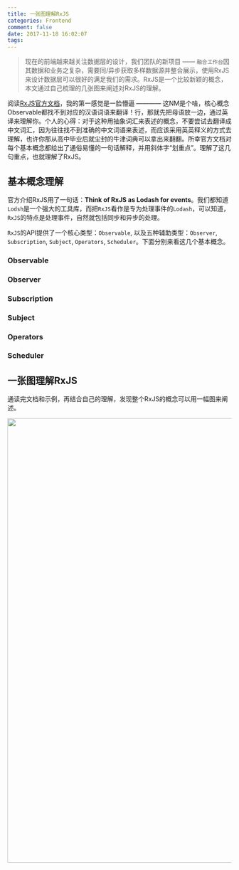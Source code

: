 ```yaml
---
title: 一张图理解RxJS
categories: Frontend
comment: false
date: 2017-11-18 16:02:07
tags:
---
```


> 现在的前端越来越关注数据层的设计，我们团队的新项目 —— `融合工作台`因其数据和业务之复杂，需要同/异步获取多样数据源并整合展示，使用RxJS来设计数据层可以很好的满足我们的需求。RxJS是一个比较新颖的概念，本文通过自己梳理的几张图来阐述对RxJS的理解。

阅读[RxJS官方文档](http://reactivex.io/rxjs/)，我的第一感觉是一脸懵逼 ———— 这NM是个啥，核心概念Observable都找不到对应的汉语词语来翻译！行，那就先把母语放一边，通过英译来理解你。个人的心得：对于这种用抽象词汇来表述的概念，不要尝试去翻译成中文词汇，因为往往找不到准确的中文词语来表述，而应该采用英英释义的方式去理解，也许你那从高中毕业后就尘封的牛津词典可以拿出来翻翻。所幸官方文档对每个基本概念都给出了通俗易懂的一句话解释，并用斜体字“划重点”。理解了这几句重点，也就理解了RxJS。

## 基本概念理解

官方介绍RxJS用了一句话：**Think of RxJS as Lodash for events**。我们都知道`Lodsh`是一个强大的工具库，而把`RxJS`看作是专为处理事件的`Lodash`，可以知道，`RxJS`的特点是处理事件，自然就包括同步和异步的处理。

`RxJS`的API提供了一个核心类型：`Observable`, 以及五种辅助类型：`Observer`, `Subscription`, `Subject`, `Operators`, `Scheduler`。下面分别来看这几个基本概念。

### Observable


### Observer

### Subscription

### Subject

### Operators

### Scheduler

## 一张图理解RxJS

通读完文档和示例，再结合自己的理解，发现整个RxJS的概念可以用一幅图来阐述。

<img src="/assets/img/rxjs.png" width="1000">